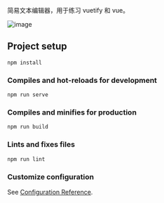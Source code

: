 简易文本编辑器，用于练习 vuetify 和 vue。

![image](https://i.loli.net/2020/12/15/XAeqDpRTU15tzm6.png)

## Project setup
```
npm install
```

### Compiles and hot-reloads for development
```
npm run serve
```

### Compiles and minifies for production
```
npm run build
```

### Lints and fixes files
```
npm run lint
```

### Customize configuration
See [Configuration Reference](https://cli.vuejs.org/config/).
